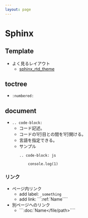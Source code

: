 ```yaml
---
layout: page
---
```


# Sphinx

## Template

* よく見るレイアウト
    * [sphinx_rtd_theme](https://github.com/rtfd/sphinx_rtd_theme)


## toctree

* `:numbered:`

## document


* `.. code-block:`
    * コード記述。
    * コードの1行目との間を1行開ける。
    * 言語を指定できる。
    * サンプル
        ```
        .. code-block: js

            console.log(1)
        ```

### リンク

* ページ内リンク
    * add label: `_something`
    * add link: ```:ref:`Name<something>````
* 別ページへのリンク
    * ```:doc:`Name</file/path>````

